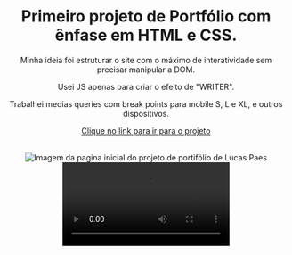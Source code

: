 <div align="center">
  <h1>Primeiro projeto de Portfólio com ênfase em HTML e CSS.</h1>
<p>Minha ideia foi estruturar o site com o máximo de interatividade sem precisar manipular a DOM.</p>
<p>Usei JS apenas para criar o efeito de "WRITER".</p>
<p>Trabalhei medias queries com break points para mobile S, L e XL, e outros dispositivos.</p>
 
  [Clique no link para ir para o projeto](https://lucas-paes-dev-mauve.vercel.app)  
  
<br />
<img src="https://github.com/LucasPaeslp/Portif-lio-Lucas-Paes/assets/125366778/15486f30-1041-4e96-9691-87123e669822" alt="Imagem da pagina inicial do projeto de portifólio de Lucas Paes" />
<video autoplay src="https://github.com/LucasPaeslp/Portif-lio-Lucas-Paes/assets/125366778/4ececce5-3561-433c-9a40-3e8277c81dd8" alt="" />
</div>

